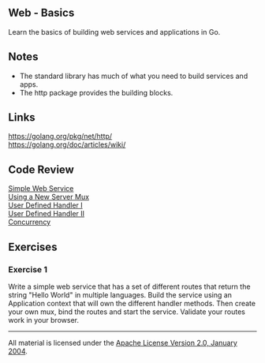 ## Web - Basics

Learn the basics of building web services and applications in Go.

## Notes

* The standard library has much of what you need to build services and apps.
* The http package provides the building blocks.

## Links

https://golang.org/pkg/net/http/  
https://golang.org/doc/articles/wiki/  

## Code Review

[Simple Web Service](example1/main.go)  
[Using a New Server Mux](example2/main.go)  
[User Defined Handler I](example3/main.go)  
[User Defined Handler II](example4/main.go)  
[Concurrency](example5/main.go)  

## Exercises

### Exercise 1

Write a simple web service that has a set of different routes that return the string "Hello World" in multiple languages. Build the service using an Application context that will own the different handler methods. Then create your own mux, bind the routes and start the service. Validate your routes work in your browser.
___
All material is licensed under the [Apache License Version 2.0, January 2004](http://www.apache.org/licenses/LICENSE-2.0).
